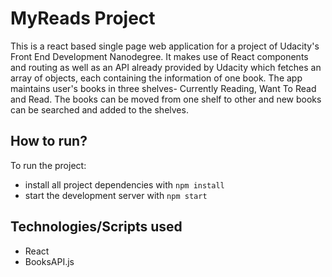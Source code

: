 # MyReads Project

This is a react based single page web application for a project of Udacity's Front End Development Nanodegree. It makes use of React components and routing as well as an API already provided by Udacity which fetches an array of objects, each containing the information of one book. The app maintains user's books in three shelves- Currently Reading, Want To Read and Read. The books can be moved from one shelf to other and new books can be searched and added to the shelves.
## How to run?

To run the project:

* install all project dependencies with `npm install`
* start the development server with `npm start`

## Technologies/Scripts used
* React
* BooksAPI.js